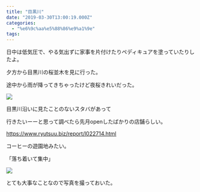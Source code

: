 ```yaml
---
title: "目黒川"
date: "2019-03-30T13:00:19.000Z"
categories: 
  - "%e6%9c%aa%e5%88%86%e9%a1%9e"
tags: 
---
```


日中は低気圧で、やる気出ずに家事を片付けたりペディキュアを塗っていたりしたよ。

夕方から目黒川の桜並木を見に行った。

途中から雨が降ってきちゃったけど夜桜きれいだった。

![](/images/2019-03-30-18-32-306137231894548884045.jpg)

目黒川沿いに見たことのないスタバがあって

行きたいーーと思って調べたら先月openしたばかりの店舗らしい。

https://www.ryutsuu.biz/report/l022714.html

コーヒーの遊園地みたい。

「落ち着いて集中」

![](/images/2019-03-30-18-40-146048674229460384661.jpg)

とても大事なことなので写真を撮っておいた。
